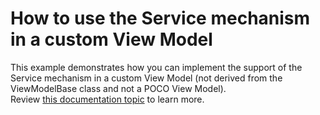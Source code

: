 # How to use the Service mechanism in a custom View Model


This example demonstrates how you can implement the support of the Service mechanism in a custom View Model (not derived from the ViewModelBase class and not a POCO View Model).<br />Review <a href="https://documentation.devexpress.com/#WPF/CustomDocument17415">this documentation topic</a> to learn more.

<br/>


